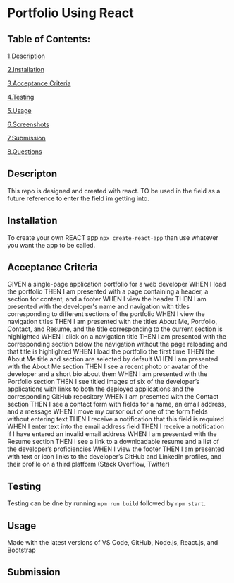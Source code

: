 # Portfolio Using React


## Table of Contents:
[1.Description](#Description)

[2.Installation](#Installation)

[3.Acceptance Criteria](#Acceptance-Criteria)

[4.Testing](#Testing)

[5.Usage](#Usage)

[6.Screenshots](#Screenshots)

[7.Submission](#Submission)

[8.Questions](#Questions)

## Descripton

This repo is designed and created with react. TO be used in the field as a future reference to enter the field im getting into.

## Installation

To create your own REACT app ```npx create-react-app``` than use whatever you want the app to be called.

## Acceptance Criteria

GIVEN a single-page application portfolio for a web developer
WHEN I load the portfolio
THEN I am presented with a page containing a header, a section for content, and a footer
WHEN I view the header
THEN I am presented with the developer's name and navigation with titles corresponding to different sections of the portfolio
WHEN I view the navigation titles
THEN I am presented with the titles About Me, Portfolio, Contact, and Resume, and the title corresponding to the current section is highlighted
WHEN I click on a navigation title
THEN I am presented with the corresponding section below the navigation without the page reloading and that title is highlighted
WHEN I load the portfolio the first time
THEN the About Me title and section are selected by default
WHEN I am presented with the About Me section
THEN I see a recent photo or avatar of the developer and a short bio about them
WHEN I am presented with the Portfolio section
THEN I see titled images of six of the developer’s applications with links to both the deployed applications and the corresponding GitHub repository
WHEN I am presented with the Contact section
THEN I see a contact form with fields for a name, an email address, and a message
WHEN I move my cursor out of one of the form fields without entering text
THEN I receive a notification that this field is required
WHEN I enter text into the email address field
THEN I receive a notification if I have entered an invalid email address
WHEN I am presented with the Resume section
THEN I see a link to a downloadable resume and a list of the developer’s proficiencies
WHEN I view the footer
THEN I am presented with text or icon links to the developer’s GitHub and LinkedIn profiles, and their profile on a third platform (Stack Overflow, Twitter) 

## Testing

Testing can be dne by running ```npm run build``` followed by ```npm start```.

## Usage

Made with the latest versions of VS Code, GitHub, Node.js, React.js, and Bootstrap

## Submission
